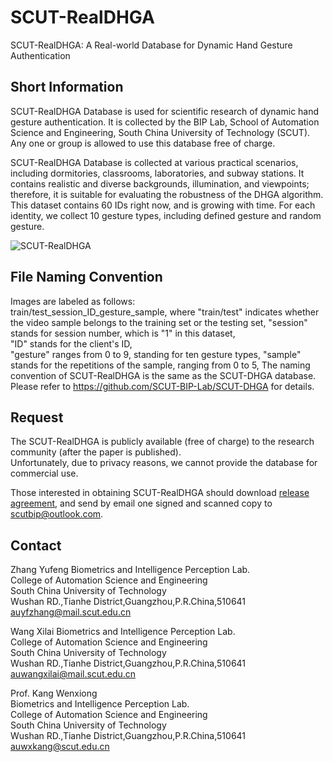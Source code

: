 # SCUT-RealDHGA
SCUT-RealDHGA: A Real-world Database for Dynamic Hand Gesture Authentication

## Short Information
SCUT-RealDHGA Database is used for scientific research of dynamic hand gesture authentication. It is collected by the BIP Lab, School of Automation Science and Engineering, South China University of Technology (SCUT). Any one or group is allowed to use this database free of charge.

SCUT-RealDHGA Database is collected at various practical scenarios, including dormitories, classrooms, laboratories, and subway stations. It contains realistic and diverse backgrounds, illumination, and viewpoints; therefore, it is suitable for evaluating the robustness of the DHGA algorithm. This dataset contains 60 IDs right now, and is growing with time. For each identity, we collect 10 gesture types, including defined gesture and random gesture.

![SCUT-RealDHGA](https://github.com/SCUT-BIP-Lab/SCUT-RealDHGA/blob/main/images/realdhga.png)

## File Naming Convention
Images are labeled as follows:  
train/test_session_ID_gesture_sample, where "train/test" indicates whether the video sample belongs to the training set or the testing set, 
"session" stands for session number, which is "1" in this dataset,  
"ID" stands for the client's ID,  
"gesture" ranges from 0 to 9, standing for ten gesture types, 
"sample" stands for the repetitions of the sample, ranging from 0 to 5, 
The naming convention of SCUT-RealDHGA is the same as the SCUT-DHGA database. Please refer to https://github.com/SCUT-BIP-Lab/SCUT-DHGA for details.

## Request
The SCUT-RealDHGA is publicly available (free of charge) to the research community (after the paper is published).  
Unfortunately, due to privacy reasons, we cannot provide the database for commercial use. 

Those interested in obtaining SCUT-RealDHGA should download [release agreement](https://github.com/BIP-Lab/SCUT-RealDHGA/blob/master/SCUT%20FV%20Presentation%20Attack%20Database%20Release%20Agreement.pdf), and send by email one signed and scanned copy to scutbip@outlook.com.

<!-- While reporting results using the SCUT-RealDHGA, please cite the following article:  
@ARTICLE{10654331,
  author={Zhang, Yufeng and Kang, Wenxiong and Song, Wenwei},
  journal={IEEE Transactions on Information Forensics and Security}, 
  title={Robust and Accurate Hand Gesture Authentication With Cross-Modality Local-Global Behavior Analysis}, 
  year={2024},
  volume={19},
  number={},
  pages={8630-8643},
  keywords={Authentication;Videos;Feature extraction;Physiology;Robustness;Lighting;Spatiotemporal phenomena;Biometrics;hand gesture authentication;multimodal fusion;spatiotemporal analysis;behavioral characteristic representation},
  doi={10.1109/TIFS.2024.3451367}} -->


## Contact
Zhang Yufeng
Biometrics and Intelligence Perception Lab.  
College of Automation Science and Engineering  
South China University of Technology  
Wushan RD.,Tianhe District,Guangzhou,P.R.China,510641  
auyfzhang@mail.scut.edu.cn

Wang Xilai
Biometrics and Intelligence Perception Lab.  
College of Automation Science and Engineering  
South China University of Technology  
Wushan RD.,Tianhe District,Guangzhou,P.R.China,510641  
auwangxilai@mail.scut.edu.cn

Prof. Kang Wenxiong  
Biometrics and Intelligence Perception Lab.  
College of Automation Science and Engineering  
South China University of Technology  
Wushan RD.,Tianhe District,Guangzhou,P.R.China,510641  
auwxkang@scut.edu.cn
